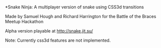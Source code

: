 *Snake Ninja: A multiplayer version of snake using CSS3d transitions

Made by Samuel Hough and Richard Harrington for the Battle of the Braces Meetup Hackathon

Alpha version playable at 
http://snake.jit.su/

Note: Currently css3d features are not implemented.